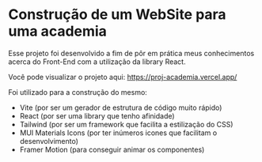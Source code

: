 # Construção de um WebSite para uma academia

Esse projeto foi desenvolvido a fim de pôr em prática meus conhecimentos acerca do Front-End com a utilização da library React.

Você pode visualizar o projeto aqui: https://proj-academia.vercel.app/

Foi utilizado para a construção do mesmo:
- Vite (por ser um gerador de estrutura de código muito rápido)
- React (por ser uma library que tenho afinidade)
- Tailwind (por ser um framework que facilita a estilização do CSS)
- MUI Materials Icons (por ter inúmeros icones que facilitam o desenvolvimento)
- Framer Motion (para conseguir animar os componentes)

